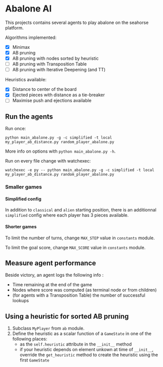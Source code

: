 # Abalone AI

This projects contains several agents to play abalone on the seahorse platform.

Algorithms implemented:

- [x] Minimax
- [x] AB pruning
- [x] AB pruning with nodes sorted by heuristic
- [ ] AB pruning with Transposition Table
- [ ] AB pruning with Iterative Deepening (and TT)

Heuristics available:

- [x] Distance to center of the board
- [x] Ejected pieces with distance as a tie-breaker
- [ ] Maximise push and ejections available

## Run the agents

Run once:
```
python main_abalone.py -g -c simplified -t local my_player_ab_distance.py random_player_abalone.py 
```

More info on options with `python main_abalone.py -h`.

Run on every file change with watchexec:
```
watchexec -e py -- python main_abalone.py -g -c simplified -t local my_player_ab_distance.py random_player_abalone.py 
```

### Smaller games

#### Simplified config

In addition to `classical` and `alien` starting position,
there is an additionnal `simplified` config where each player has 3 pieces available.

#### Shorter games

To limit the number of turns, change `MAX_STEP` value in `constants` module.

To limit the goal score, change `MAX_SCORE` value in `constants` module.

## Measure agent performance

Beside victory, an agent logs the following info :

- Time remaining at the end of the game
- Nodes where score was computed (as terminal node or from children)
- (for agents with a Transposition Table) the number of successful lookups

## Using a heuristic for sorted AB pruning

1. Subclass `MyPlayer` from `ab` module.
2. Define the heuristic as a scalar function of a `GameState` in one of the following places:
    - as the `self.heuristic` attribute in the `__init__` method
    - if your heuristic depends on element unkown at time of `__init__`,
        override the `get_heuristic` method to create the heuristic using the first `GameState`

